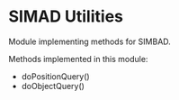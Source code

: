 SIMAD Utilities
=======

Module implementing methods for SIMBAD.

Methods implemented in this module:
- doPositionQuery()
- doObjectQuery()
